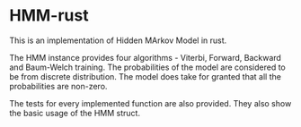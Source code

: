 # HMM-rust

This is an implementation of Hidden MArkov Model in rust.

The HMM instance provides four algorithms - Viterbi, Forward, Backward and Baum-Welch training.
The probabilities of the model are considered to be from discrete distribution.
The model does take for granted that all the probabilities are non-zero.

The tests for every implemented function are also provided. They also show the basic usage of the HMM struct.
